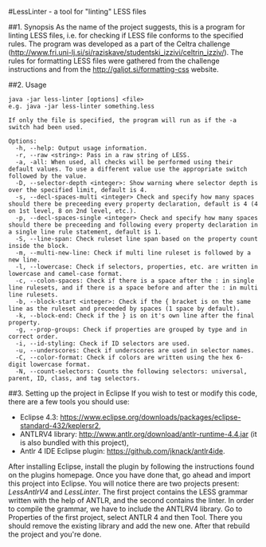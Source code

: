 #LessLinter - a tool for "linting" LESS files

##1. Synopsis
As the name of the project suggests, this is a program for linting LESS files, i.e. for checking if LESS file conforms to the specified rules. The program was developed as a part of the Celtra challenge (http://www.fri.uni-lj.si/si/raziskave/studentski_izzivi/celtrin_izziv/). The rules for formatting LESS files were gathered from the challenge instructions and from the http://galjot.si/formatting-css website.

##2. Usage
```
java -jar less-linter [options] <file>
e.g. java -jar less-linter something.less

If only the file is specified, the program will run as if the -a switch had been used.

Options:
  -h, --help: Output usage information.
  -r, --raw <string>: Pass in a raw string of LESS.
  -a, -all: When used, all checks will be performed using their default values. To use a different value use the appropriate switch followed by the value.
  -D, --selector-depth <integer>: Show warning where selector depth is over the specified limit, default is 4.
  -s, --decl-spaces-multi <integer> Check and specify how many spaces should there be preceeding every property declaration, default is 4 (4 on 1st level, 8 on 2nd level, etc.).
  -p, --decl-spaces-single <integer> Check and specify how many spaces should there be preceeding and following every property declaration in a single line rule statement, default is 1.
  -S, --line-span: Check ruleset line span based on the property count inside the block.
  -m, --multi-new-line: Check if multi line ruleset is followed by a new line.
  -l, --lowercase: Check if selectors, properties, etc. are written in lowercase and camel-case format.
  -c, --colon-spaces: Check if there is a space after the : in single line rulesets, and if there is a space before and after the : in multi line rulesets.
  -b, --block-start <integer>: Check if the { bracket is on the same line as the ruleset and preceeded by spaces (1 space by default).
  -k, --block-end: Check if the } is on it's own line after the final property.
  -g, --prop-groups: Check if properties are grouped by type and in correct order.
  -i, --id-styling: Check if ID selectors are used.
  -u, --underscores: Check if underscores are used in selector names.
  -C, --color-format: Check if colors are written using the hex 6-digit lowercase format.
  -N, --count-selectors: Counts the following selectors: universal, parent, ID, class, and tag selectors.
```

##3. Setting up the project in Eclipse
If you wish to test or modify this code, there are a few tools you should use:
* Eclipse 4.3: https://www.eclipse.org/downloads/packages/eclipse-standard-432/keplersr2,
* ANTLRV4 library: http://www.antlr.org/download/antlr-runtime-4.4.jar (it is also bundled with this project),
* Antlr 4 IDE Eclipse plugin: https://github.com/jknack/antlr4ide.
 
After installing Eclipse, install the plugin by following the instructions found on the plugins homepage. Once you have done that, go ahead and import this project into Eclipse. You will notice there are two projects present: *LessAntlrV4* and *LessLinter*. The first project contains the LESS grammar written with the help of ANTLR, and the second contains the linter. In order to compile the grammar, we have to include the ANTLRV4 library. Go to Properties of the first project, select ANTLR 4 and then Tool. There you should remove the existing library and add the new one. After that rebuild the project and you're done.
